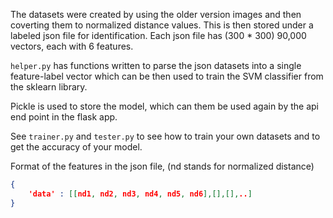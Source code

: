 The datasets were created by using the older version images and then coverting them to normalized distance values. This is then stored under a labeled json file for identification. Each json file has (300 * 300) 90,000 vectors, each with 6 features.

`helper.py` has functions written to parse the json datasets into a single feature-label vector which can be then used to train the SVM classifier from the sklearn library.

Pickle is used to store the model, which can them be used again by the api end point in the flask app.

See `trainer.py` and `tester.py` to see how to train your own datasets and to get the accuracy of your model.

Format of the features in the json file, (nd stands for normalized distance)

```json
{
	'data' : [[nd1, nd2, nd3, nd4, nd5, nd6],[],[],..]
}
```